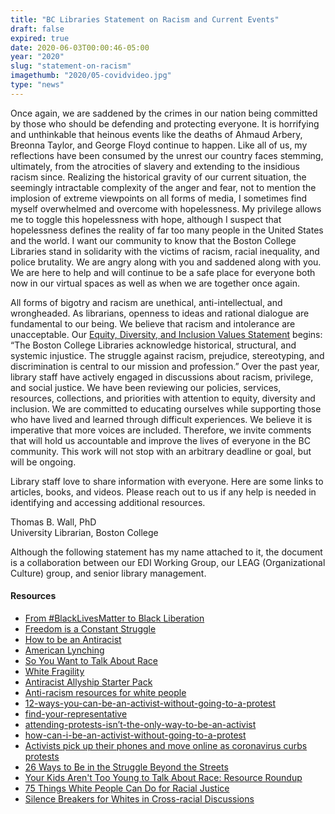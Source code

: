 ```yaml
---
title: "BC Libraries Statement on Racism and Current Events"
draft: false
expired: true
date: 2020-06-03T00:00:46-05:00
year: "2020"
slug: "statement-on-racism"
imagethumb: "2020/05-covidvideo.jpg"
type: "news"
---
```


Once again, we are saddened by the crimes in our nation being committed by those who should be defending and protecting everyone. It is horrifying and unthinkable that heinous events like the deaths of Ahmaud Arbery, Breonna Taylor, and George Floyd continue to happen. Like all of us, my reflections have been consumed by the unrest our country faces stemming, ultimately, from the atrocities of slavery and extending to the insidious racism since. Realizing the historical gravity of our current situation, the seemingly intractable complexity of the anger and fear, not to mention the implosion of extreme viewpoints on all forms of media, I sometimes find myself overwhelmed and overcome with hopelessness. My privilege allows me to toggle this hopelessness with hope, although I suspect that hopelessness defines the reality of far too many people in the United States and the world. I want our community to know that the Boston College Libraries stand in solidarity with the victims of racism, racial inequality, and police brutality. We are angry along with you and saddened along with you. We are here to help and will continue to be a safe place for everyone both now in our virtual spaces as well as when we are together once again.

All forms of bigotry and racism are unethical, anti-intellectual, and wrongheaded. As librarians, openness to ideas and rational dialogue are fundamental to our being. We believe that racism and intolerance are unacceptable. Our [Equity, Diversity, and Inclusion Values Statement](https://libguides.bc.edu/edi) begins: “The Boston College Libraries acknowledge historical, structural, and systemic injustice. The struggle against racism, prejudice, stereotyping, and discrimination is central to our mission and profession.” Over the past year, library staff have actively engaged in discussions about racism, privilege, and social justice. We have been reviewing our policies, services, resources, collections, and priorities with attention to equity, diversity and inclusion. We are committed to educating ourselves while supporting those who have lived and learned through difficult experiences. We believe it is imperative that more voices are included. Therefore, we invite comments that will hold us accountable and improve the lives of everyone in the BC community. This work will not stop with an arbitrary deadline or goal, but will be ongoing.

Library staff love to share information with everyone. Here are some links to articles, books, and videos. Please reach out to us if any help is needed in identifying and accessing additional resources.

<div class="statement-attribution">

Thomas B. Wall, PhD<br>
University Librarian, Boston College

Although the following statement has my name attached to it, the document is a collaboration between our EDI Working Group,  our LEAG (Organizational Culture) group, and senior library management.</div>

#### Resources

* [From #BlackLivesMatter to Black Liberation](https://bc-primo.hosted.exlibrisgroup.com/permalink/f/l6ucgu/ALMA-BC21458828850001021)
* [Freedom is a Constant Struggle](https://bc-primo.hosted.exlibrisgroup.com/permalink/f/l6ucgu/ALMA-BC51468955120001021)
* [How to be an Antiracist](https://bc-primo.hosted.exlibrisgroup.com/permalink/f/l6ucgu/ALMA-BC51510580100001021)
* [American Lynching](https://bc-primo.hosted.exlibrisgroup.com/permalink/f/l6ucgu/ALMA-BC21420937810001021)
* [So You Want to Talk About Race](https://bc-primo.hosted.exlibrisgroup.com/permalink/f/l6ucgu/ALMA-BC51490706290001021)
* [White Fragility](https://bc-primo.hosted.exlibrisgroup.com/permalink/f/l6ucgu/ALMA-BC21487822850001021)
* [Antiracist Allyship Starter Pack](https://docs.google.com/spreadsheets/u/1/d/e/2PACX-1vTkmrhfhYUfCcTbp3NoDmxKZUAN7xMiVuhqIlNBizKz-Ih7yPPqTPFgYzmd5NgKtEdpVugB6GoZwPWR/pubhtml)
* [Anti-racism resources for white people](https://docs.google.com/document/u/1/d/1BRlF2_zhNe86SGgHa6-VlBO-QgirITwCTugSfKie5Fs/mobilebasic?fbclid=IwAR1obdA_TwLQJY5tR13T170Ql8aZfxlA4VfaFlCLMi4M-HE7cTIA6U_tt6Q)
* [12-ways-you-can-be-an-activist-without-going-to-a-protest](https://advice.shinetext.com/articles/12-ways-you-can-be-an-activist-without-going-to-a-protest/)
* [find-your-representative](https://www.theverge.com/2020/3/13/21178376/activists-phones-online-coronavirus-protests)
* [attending-protests-isn’t-the-only-way-to-be-an-activist](https://www.teenvogue.com/story/attending-protests-isnt-the-only-way-to-be-an-activist)
* [how-can-i-be-an-activist-without-going-to-a-protest](https://medium.com/@sarcastathon/how-can-i-be-an-activist-without-going-to-a-protest-37e901f7adb3)
* [Activists pick up their phones and move online as coronavirus curbs protests](https://www.theverge.com/2020/3/13/21178376/activists-phones-online-coronavirus-protests)
* [26 Ways to Be in the Struggle Beyond the Streets](https://issuu.com/nlc.sf.2014/docs/beyondthestreets_final?fbclid=IwAR21k0ZFqpSm8Ge0FMk-o257hAWubELxZnwLk_OpTK5VVAXauosORjDQ4TU)
* [Your Kids Aren't Too Young to Talk About Race: Resource Roundup](https://www.prettygooddesign.org/blog/Blog%20Post%20Title%20One-5new4)
* [75 Things White People Can Do for Racial Justice](https://medium.com/equality-includes-you/what-white-people-can-do-for-racial-justice-f2d18b0e0234)
* [Silence Breakers for Whites in Cross-racial Discussions](https://robindiangelo.com/2018site/wp-content/uploads/2016/06/Silence-Breakers-for-Whites.pdf)
